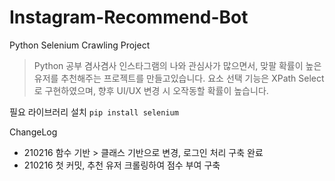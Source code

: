 # Instagram-Recommend-Bot
Python Selenium Crawling Project

> Python 공부 겸사겸사 인스타그램의 나와 관심사가 많으면서, 맞팔 확률이 높은 유저를 추천해주는 프로젝트를 만들고있습니다.
> 요소 선택 기능은 XPath Select로 구현하였으며, 향후 UI/UX 변경 시 오작동할 확률이 높습니다.


필요 라이브러리 설치
```pip install selenium```

ChangeLog
- 210216 함수 기반 > 클래스 기반으로 변경, 로그인 처리 구축 완료
- 210216 첫 커밋, 추천 유저 크롤링하여 점수 부여 구축
